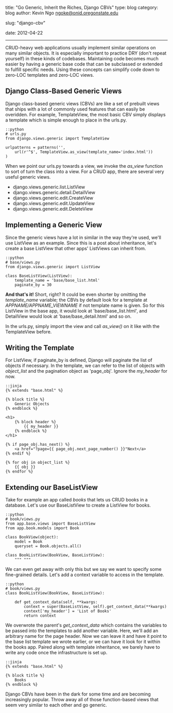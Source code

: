 title: "Go Generic, Inherit the Riches, Django CBVs"
type: blog
category: blog
author: Kevin Ngo <ngoke@onid.oregonstate.edu>

slug: "django-cbv"

date: 2012-04-22

---

CRUD-heavy web applications usually implement similar operations on many
similar objects. It is especially important to practice DRY (don't repeat
yourself) in these kinds of codebases. Maintaining code becomes much easier
by having a generic base code that can be subclassed or extended to fulfill
specific needs. Using these concepts can simplify code down to zero-LOC
templates and zero-LOC views.

## Django Class-Based Generic Views

Django class-based generic views (CBVs) are like a set of prebuilt views
that ships with a lot of commonly used features that can easily be
overidden. For example, TemplateView, the most basic CBV simply displays a
template which is simple enough to place in the urls.py.

    ::python
    # urls.py
    from django.views.generic import TemplateView

    urlpatterns = patterns('',
        url(r'^$', TemplateView.as_view(template_name='index.html'))
    )

When we point our urls.py towards a view, we invoke the *as_view* function
to sort of turn the class into a view. For a CRUD app, there are several
very useful generic views.

- django.views.generic.list.ListView
- django.views.generic.detail.DetailView
- django.views.generic.edit.CreateView
- django.views.generic.edit.UpdateView
- django.views.generic.edit.DeleteView

## Implementing a Generic View

Since the generic views have a lot in similar in the way they're used,
we'll use ListView as an example. Since this is a post about inheritance,
let's create a base ListView that other apps' ListViews can inherit from.

    ::python
    # base/views.py
    from django.views.generic import ListView

    class BaseListView(ListView):
        template_name = 'base/base_list.html'
        paginate_by = 30

**And that's it!** Short, right? It could be even shorter by omitting the
*template_name* variable; the CBVs by default look for a template at
*APPNAME/APPNAME_VIEWNAME* if not template name is given. So for this
ListView in the base app, it would look at 'base/base\_list.html', and
DetailView would look at 'base/base\_detail.html' and so on.

In the urls.py, simply import the view and call *as_view()* on it like with
the TemplateView before.

## Writing the Template

For ListView, if paginate\_by is defined, Django will paginate the list of
objects if necessary. In the template, we can refer to the list of objects
with *object\_list* and the pagination object as 'page\_obj'. Ignore the
*my\_header* for now.

    ::jinja
    {% extends "base.html" %}

    {% block title %}
        Generic Objects
    {% endblock %}

    <h1>
        {% block header %}
            {{ my_header }}
        {% endblock %}
    </h1>

    {% if page_obj.has_next() %}
        <a href="?page={{ page_obj.next_page_number() }}"Next</a>
    {% endif %}

    {% for obj in object_list %}
        {{ obj }}
    {% endfor %}

## Extending our BaseListView

Take for example an app called *books* that lets us CRUD books in a
database. Let's use our BaseListView to create a ListView for books.

    ::python
    # book/views.py
    from app.base.views import BaseListView
    from app.book.models import Book

    class BookView(object):
        model = Book
        queryset = Book.objects.all()

    class BookListView(BookView, BaseListView):
        """ """

We can even get away with only this but we say we want to specify some
fine-grained details.  Let's add a context variable to access in the
template.

    ::python
    # book/views.py
    class BookListView(BookView, BaseListView):

        def get_context_data(self, **kwargs:
            context = super(BaseListView, self).get_context_data(**kwargs)
            context['my_header'] = 'List of Books'
            return context

We overwrote the parent's *get_context_data* which contains the variables
to be passed into the templates to add another variable. Here, we'll add an
arbitrary name for the page header. Now we can leave it and have it point
to the base list template we wrote earlier, or we can have it look for it
within the books app.  Paired along with template inheritance, we barely
have to write any code once the infrastructure is set up.

    ::jinja
    {% extends "base.html" %}

    {% block title %}
        Books
    {% endblock %}

Django CBVs have been in the dark for some time and are becoming
increasingly popular. Throw away all of those function-based views that
seem very similar to each other and go generic.

